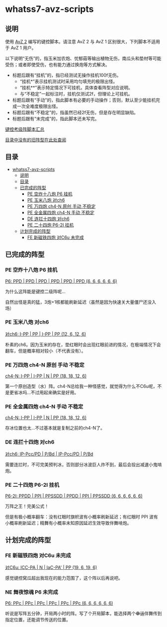 # whatss7-avz-scripts

## 说明

使用 [AvZ 2](https://github.com/vector-wlc/AsmVsZombies) 编写的键控脚本。请注意 AvZ 2 与 AvZ 1 区别很大，下列脚本不适用于 AvZ 1 用户。

以下说明“无伤”的，指玉米加农炮、忧郁菇等输出植物无伤，南瓜头和垫材等可能受伤；或者即使受伤，也有能力通过换炮等方式解决。

- 标题后跟有“挂机”的，指已经测试无操作挂机100f无伤。
  - “挂机\*”表示挂机测试时采用均匀填充的极限出怪。
  - “挂机\*\*”表示特定情况下可挂机，具体查看阵型对应说明。
  - 与“不稳定”一起标注时，挂机仅测试2f，但理论上可挂机。
- 标题后跟有“手动”的，指此脚本有必要的手动操作；否则，默认至少能挂机完成一次全难度极限出怪。
- 标题后跟有“不稳定”的，指虽然已经2f无伤，但是存在明显缺陷。
- 标题后跟有“未完成”的，指此脚本还未写完。

[键控考级阵脚本汇总](./level.md)

[目录中没有的旧阵型在此处查阅](./旧阵型/README.md)

## 目录

- [whatss7-avz-scripts](#whatss7-avz-scripts)
  - [说明](#说明)
  - [目录](#目录)
  - [已完成的阵型](#已完成的阵型)
    - [PE 空炸十八炮 P6 挂机](#pe-空炸十八炮-p6-挂机)
    - [PE 玉米八炮 对ch6](#pe-玉米八炮-对ch6)
    - [PE 万四炮 ch4-N 原创 手动 不稳定](#pe-万四炮-ch4-n-原创-手动-不稳定)
    - [PE 全金属四炮 ch4-N 手动 不稳定](#pe-全金属四炮-ch4-n-手动-不稳定)
    - [DE 连拦十四炮 对ch6](#de-连拦十四炮-对ch6)
    - [PE 二十四炮 P6-2I 挂机](#pe-二十四炮-p6-2i-挂机)
  - [计划完成的阵型](#计划完成的阵型)
    - [FE 新磁铁四炮 对C6u 未完成](#fe-新磁铁四炮-对c6u-未完成)


## 已完成的阵型

### PE 空炸十八炮 P6 挂机

[P6: PPD | PPD | PPD | PPD | PPD | PPD (6, 6, 6, 6, 6, 6)](./PE空炸十八炮/ab18p.cpp)

为什么这阵能是键控二级阵呢...

自然出怪是真的猛，3炮+1核都能刷新延迟（虽然是因为快速关大量僵尸还没入场）

### PE 玉米八炮 对ch6

[对ch6: I-PP | PP | I-PP | PP (12, 6, 12, 6)](./PE玉米八炮/corn8p.cpp)

朴素的ch6。因为玉米的存在，垫红眼时会出现红眼前进的情况，在极端情况下会翻车，但是概率相对较小（不代表没有）。

### PE 万四炮 ch4-N 原创 手动 不稳定

[ch4-N: I-PP | I-PP | N | PP (18, 18, 12, 6)](./PE万四炮/wan4p.cpp)

第一个原创造型（水）阵。ch4-N总给我一种怪感觉，就觉得为什么不C6u呢，不是更省冰吗...不过用起来确实是好用。

### PE 全金属四炮 ch4-N 手动 不稳定

[ch4-N: I-PP | I-PP | N | PP (18, 18, 12, 6)](./PE全金属四炮/metal4p.cpp)

存冰位置也太...不过基本就是复制之前的ch4-N了。

### DE 连拦十四炮 对ch6

[对ch6: IP-Pcc/PD | P/Bd | IP-Pcc/PD | P/Bd](./DE连拦十四炮/bd14p.cpp)

需要连拦时，不可完美预判冰，否则部分冰波巨人炸不到，最后会投出减速小鬼啃炮。

### PE 二十四炮 P6-2I 挂机

[P6-2I: PPDD | PPI | PPSSDD | PPDD | PPI | PPSSDD (6, 6, 6, 6, 6, 6)](./PE二十四炮/pe24p.cpp)

万阵之王！完美公式！

但是有极小概率翻车：没有红眼时旗帜波有小概率刷新延迟；有红眼时 PPI 波有小概率刷新延迟；精舞有小概率未知原因延迟生效导致伴舞啃炮。

## 计划完成的阵型

### FE 新磁铁四炮 对C6u 未完成

[对C6u: ICC-PA | N | IaC-PA' | PP (19, 6, 19, 6)](./FE新磁铁四炮/xct4p.cpp)

感觉键控窝瓜超出我现在的能力范围了，这个阵以后再说吧。

### NE 舞夜惊魂 P6 未完成

[P6: PPc | PPc | PPc | PPc | PPc | PPc (6, 6, 6, 6, 6, 6)](./NE舞夜惊魂/dance12p.cpp)

听说是写阵五分钟，开局两小时的阵。写了个开局脚本，能选择两个~~幸运~~伴舞传到指定位置，还能调节传送的位置。
